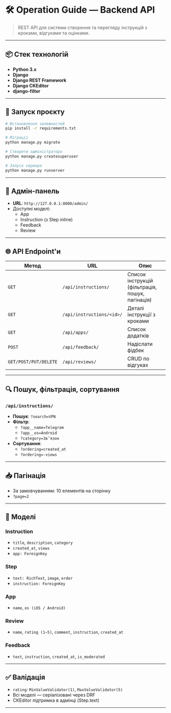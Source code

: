 # 🛠️ Operation Guide — Backend API

> REST API для системи створення та перегляду інструкцій з кроками, відгуками та оцінками.

---

## 📦 Стек технологій

- **Python 3.x**
- **Django**
- **Django REST Framework**
- **Django CKEditor**
- **django-filter**

---

## 🚀 Запуск проєкту

```bash
# Встановлення залежностей
pip install -r requirements.txt

# Міграції
python manage.py migrate

# Створити адміністратора
python manage.py createsuperuser

# Запуск сервера
python manage.py runserver
```

---

## 🔐 Адмін-панель

- **URL**: `http://127.0.0.1:8000/admin/`
- Доступні моделі:
  - App
  - Instruction (з Step inline)
  - Feedback
  - Review

---

## 🌐 API Endpoint'и

| Метод | URL | Опис |
|-------|-----|------|
| `GET` | `/api/instructions/` | Список інструкцій (фільтрація, пошук, пагінація) |
| `GET` | `/api/instructions/<id>/` | Деталі інструкції з кроками |
| `GET` | `/api/apps/` | Список додатків |
| `POST` | `/api/feedback/` | Надіслати фідбек |
| `GET/POST/PUT/DELETE` | `/api/reviews/` | CRUD по відгуках |

---

## 🔍 Пошук, фільтрація, сортування

### `/api/instructions/`

- **Пошук**: `?search=VPN`
- **Фільтр**:
  - `?app__name=Telegram`
  - `?app__os=Android`
  - `?category=Зв’язок`
- **Сортування**:
  - `?ordering=created_at`
  - `?ordering=-views`

---

## 📥 Пагінація

- За замовчуванням: 10 елементів на сторінку
- `?page=2`

---

## 📘 Моделі

### Instruction
- `title`, `description`, `category`
- `created_at`, `views`
- `app: ForeignKey`

### Step
- `text: RichText`, `image`, `order`
- `instruction: ForeignKey`

### App
- `name`, `os (iOS / Android)`

### Review
- `name`, `rating (1–5)`, `comment`, `instruction`, `created_at`

### Feedback
- `text`, `instruction`, `created_at`, `is_moderated`

---

## ✅ Валідація

- `rating`: `MinValueValidator(1)`, `MaxValueValidator(5)`
- Всі моделі — серіалізовані через DRF
- CKEditor підтримка в адмінці (Step.text)

---